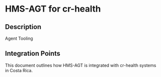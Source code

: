 # HMS-AGT for cr-health

## Description

Agent Tooling

## Integration Points

This document outlines how HMS-AGT is integrated with cr-health systems in Costa Rica.
